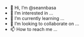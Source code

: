 - 👋 Hi, I’m @seannbasa
- 👀 I’m interested in ...
- 🌱 I’m currently learning ...
- 💞️ I’m looking to collaborate on ...
- 📫 How to reach me ...

<!---
seannbasa/seannbasa is a ✨ special ✨ repository because its `README.md` (this file) appears on your GitHub profile.
You can click the Preview link to take a look at your changes.
--->
